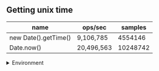## Getting unix time

|name|ops/sec|samples|
|-|-|-|
|new Date().getTime()|9,106,785|4554146|
|Date.now()|20,496,563|10248742|


<details>
<summary>Environment</summary>

* __Machine:__ linux x64 | 4 vCPUs | 7.6GB Mem
* __Run:__ Thu Sep 04 2025 19:55:18 GMT+0000 (Coordinated Universal Time)
* __Node:__ `v22.18.0`
</details>

<!--
{"environment":{"platform":"linux","arch":"x64","cpus":4,"totalMemory":7.597843170166016},"benchmarks":[{"name":"new Date().getTime()","samples":4554146,"opsSec":9106785.719428435},{"name":"Date.now()","samples":10248742,"opsSec":20496563.130411673}]}-->
